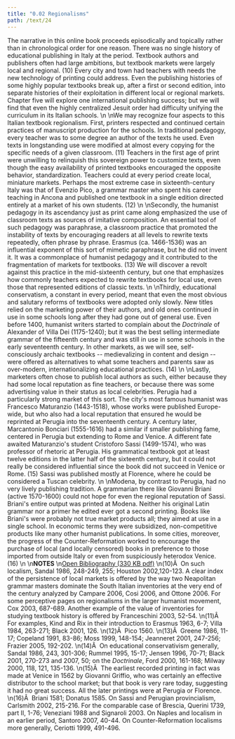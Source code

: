 ```yaml
---
title: "0.02 Regionalisms"
path: /text/24
---
```

The narrative in this online book proceeds episodically and topically rather than in chronological order for one reason. There was no single history of educational publishing in Italy at the period. Textbook authors and publishers often had large ambitions, but textbook markets were largely local and regional. (10) Every city and town had teachers with needs the new technology of printing could address. Even the publishing histories of some highly popular textbooks break up, after a first or second edition, into separate histories of their exploitation in different local or regional markets. Chapter five will explore one international publishing success; but we will find that even the highly centralized Jesuit order had difficulty unifying the curriculum in its Italian schools.\n\nWe may recognize four aspects to this Italian textbook regionalism. First, printers respected and continued certain practices of manuscript production for the schools. In traditional pedagogy, every teacher was to some degree an author of the texts he used. Even texts in longstanding use were modified at almost every copying for the specific needs of a given classroom. (11) Teachers in the first age of print were unwilling to relinquish this sovereign power to customize texts, even though the easy availability of printed textbooks encouraged the opposite behavior, standardization. Teachers could at every period create local, miniature markets. Perhaps the most extreme case in sixteenth-century Italy was that of Evenzio Pico, a grammar master who spent his career teaching in Ancona and published one textbook in a single edition directed entirely at a market of his own students. (12)\n\nSecondly, the humanist pedagogy in its ascendancy just as print came along emphasized the use of classroom texts as sources of imitative composition. An essential tool of such pedagogy was paraphrase, a classroom practice that promoted the instability of texts by encouraging readers at all levels to rewrite texts repeatedly, often phrase by phrase. Erasmus (ca. 1466-1536) was an influential exponent of this sort of mimetic paraphrase, but he did not invent it. It was a commonplace of humanist pedagogy and it contributed to the fragmentation of markets for textbooks. (13) We will discover a revolt against this practice in the mid-sixteenth century, but one that emphasizes how commonly teachers expected to rewrite textbooks for local use, even those that represented editions of classic texts.\n\nThirdly, educational conservatism, a constant in every period, meant that even the most obvious and salutary reforms of textbooks were adopted only slowly. New titles relied on the marketing power of their authors, and old ones continued in use in some schools long after they had gone out of general use. Even before 1400, humanist writers started to complain about the <em>Doctrinale</em> of Alexander of Villa Dei (1175-1240); but it was the best selling intermediate grammar of the fifteenth century and was still in use in some schools in the early seventeenth century. In other markets, as we will see, self-consciously archaic textbooks -- medievalizing in content and design -- were offered as alternatives to what some teachers and parents saw as over-modern, internationalizing educational practices. (14)\n\nLastly, marketers often chose to publish local authors as such, either because they had some local reputation as fine teachers, or because there was some advertising value in their status as local celebrities. Perugia had a particularly strong market of this sort. The city's most famous humanist was Francesco Maturanzio (1443-1518), whose works were published Europe-wide, but who also had a local reputation that ensured he would be reprinted at Perugia into the seventeenth century. A century later, Marcantonio Bonciari (1555-1616) had a similar if smaller publishing fame, centered in Perugia but extending to Rome and Venice. A different fate awaited Maturanzio's student Cristoforo Sassi (1499-1574), who was professor of rhetoric at Perugia. His grammatical textbook got at least twelve editions in the latter half of the sixteenth century, but it could not really be considered influential since the book did not succeed in Venice or Rome. (15) Sassi was published mostly at Florence, where he could be considered a Tuscan celebrity.\n\nModena, by contrast to Perugia, had no very lively publishing tradition. A grammarian there like Giovanni Briani (active 1570-1600) could not hope for even the regional reputation of Sassi. Briani's entire output was printed at Modena. Neither his original Latin grammar nor a primer he edited ever got a second printing. Books like Briani's were probably not true market products all; they aimed at use in a single school. In economic terms they were subsidized, non-competitive products like many other humanist publications. In some cities, moreover, the progress of the Counter-Reformation worked to encourage the purchase of local (and locally censored) books in preference to those imported from outside Italy or even from suspiciously heterodox Venice. (16)\n\n<strong>NOTES</strong>\n<a href="http://www.humanismforsale.org/bibliography.pdf" target="new">Open Bibliography (330 KB pdf)</a>\n(10)Â  On such localism, Sandal 1986, 248-249, 255; Houston 2002,120-123. A clear index of the persistence of local markets is offered by the way two Neapolitan grammar masters dominate the South Italian inventories at the very end of the century analyzed by Campare 2006, Cosi 2006, and Ottone 2006. For some perceptive pages on regionalisms in the larger humanist movement, Cox 2003, 687-689. Another example of the value of inventories for studying textbook history is offered by Franceschini 2003, 52-54.\n(11)Â  For examples, Kind and Rix in their introduction to Erasmus 1963, 6-7; Villa 1984, 263-271; Black 2001, 126.\n(12)Â  Pico 1560.\n(13)Â  Greene 1986, 11-17; Copeland 1991, 83-86; Moss 1999, 148-154; Jeanneret 2001, 247-256; Frazier 2005, 192-202.\n(14)Â  On educational conservativism generally, Sandal 1986, 243, 301-306; Rummel 1995, 15-17; Jensen 1996, 70-71; Black 2001, 270-273 and 2007, 50; on the <em>Doctrinale</em>, Ford 2000, 161-168; Milway 2000, 118, 121, 135-136.\n(15)Â  The earliest recorded printing in fact was made at Venice in 1562 by Giovanni Griffio, who was certainly an effective distributor to the school market; but that book is very rare today, suggesting it had no great success. All the later printings were at Perugia or Florence.\n(16)Â  Briani 1581; Donatus 1585. On Sassi and Perugian provincialism, Carlsmith 2002, 215-216. For the comparable case of Brescia, Querini 1739, part II, 1-76; Veneziani 1988 and Signaroli 2003. On Naples and localism in an earlier period, Santoro 2007, 40-44. On Counter-Reformation localisms more generally, Ceriotti 1999, 491-496.
